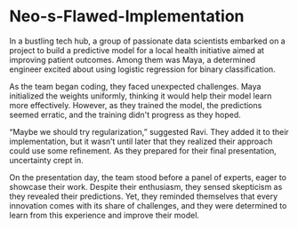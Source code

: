 # Neo-s-Flawed-Implementation
In a bustling tech hub, a group of passionate data scientists embarked on a project to build a predictive model for a local health initiative aimed at improving patient outcomes. Among them was Maya, a determined engineer excited about using logistic regression for binary classification.

As the team began coding, they faced unexpected challenges. Maya initialized the weights uniformly, thinking it would help their model learn more effectively. However, as they trained the model, the predictions seemed erratic, and the training didn't progress as they hoped.

“Maybe we should try regularization,” suggested Ravi. They added it to their implementation, but it wasn’t until later that they realized their approach could use some refinement. As they prepared for their final presentation, uncertainty crept in.

On the presentation day, the team stood before a panel of experts, eager to showcase their work. Despite their enthusiasm, they sensed skepticism as they revealed their predictions. Yet, they reminded themselves that every innovation comes with its share of challenges, and they were determined to learn from this experience and improve their model.

